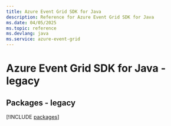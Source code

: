 ```yaml
---
title: Azure Event Grid SDK for Java
description: Reference for Azure Event Grid SDK for Java
ms.date: 04/05/2025
ms.topic: reference
ms.devlang: java
ms.service: azure-event-grid
---
```

# Azure Event Grid SDK for Java - legacy
## Packages - legacy
[!INCLUDE [packages](event-grid-index.md)]